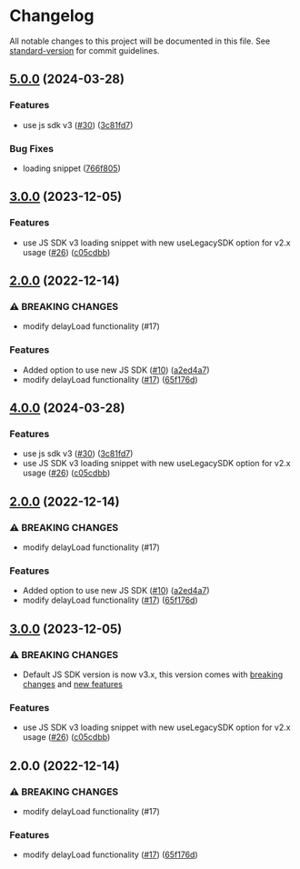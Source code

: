 # Changelog

All notable changes to this project will be documented in this file. See [standard-version](https://github.com/conventional-changelog/standard-version) for commit guidelines.

## [5.0.0](https://github.com/rudderlabs/gatsby-plugin-rudderstack/compare/v4.0.0...v5.0.0) (2024-03-28)


### Features

* use js sdk v3 ([#30](https://github.com/rudderlabs/gatsby-plugin-rudderstack/issues/30)) ([3c81fd7](https://github.com/rudderlabs/gatsby-plugin-rudderstack/commit/3c81fd7eefefdf3afe1f8a28fd5a5eff7b6009c6))


### Bug Fixes

* loading snippet ([766f805](https://github.com/rudderlabs/gatsby-plugin-rudderstack/commit/766f8056cf1cc064207bf6caa2108928999d90b9))

## [3.0.0](https://github.com/rudderlabs/gatsby-plugin-rudderstack/compare/v2.0.0...v3.0.0) (2023-12-05)


### Features

* use JS SDK v3 loading snippet with new useLegacySDK option for v2.x usage ([#26](https://github.com/rudderlabs/gatsby-plugin-rudderstack/issues/26)) ([c05cdbb](https://github.com/rudderlabs/gatsby-plugin-rudderstack/commit/c05cdbb15ef5fb6862d7d9804e980219d7ab6fe3))

## [2.0.0](https://github.com/rudderlabs/gatsby-plugin-rudderstack/compare/a2ed4a794130f7a0dd783f42c1107aa44089a45c...v2.0.0) (2022-12-14)


### ⚠ BREAKING CHANGES

* modify delayLoad functionality (#17)

### Features

* Added option to use new JS SDK ([#10](https://github.com/rudderlabs/gatsby-plugin-rudderstack/issues/10)) ([a2ed4a7](https://github.com/rudderlabs/gatsby-plugin-rudderstack/commit/a2ed4a794130f7a0dd783f42c1107aa44089a45c))
* modify delayLoad functionality ([#17](https://github.com/rudderlabs/gatsby-plugin-rudderstack/issues/17)) ([65f176d](https://github.com/rudderlabs/gatsby-plugin-rudderstack/commit/65f176dd8e7fff4749b7142ba16d63519651fe45))

## [4.0.0](https://github.com/rudderlabs/gatsby-plugin-rudderstack/compare/v3.0.0...v4.0.0) (2024-03-28)


### Features

* use js sdk v3 ([#30](https://github.com/rudderlabs/gatsby-plugin-rudderstack/issues/30)) ([3c81fd7](https://github.com/rudderlabs/gatsby-plugin-rudderstack/commit/3c81fd7eefefdf3afe1f8a28fd5a5eff7b6009c6))
* use JS SDK v3 loading snippet with new useLegacySDK option for v2.x usage ([#26](https://github.com/rudderlabs/gatsby-plugin-rudderstack/issues/26)) ([c05cdbb](https://github.com/rudderlabs/gatsby-plugin-rudderstack/commit/c05cdbb15ef5fb6862d7d9804e980219d7ab6fe3))

## [2.0.0](https://github.com/rudderlabs/gatsby-plugin-rudderstack/compare/a2ed4a794130f7a0dd783f42c1107aa44089a45c...v2.0.0) (2022-12-14)


### ⚠ BREAKING CHANGES

* modify delayLoad functionality (#17)

### Features

* Added option to use new JS SDK ([#10](https://github.com/rudderlabs/gatsby-plugin-rudderstack/issues/10)) ([a2ed4a7](https://github.com/rudderlabs/gatsby-plugin-rudderstack/commit/a2ed4a794130f7a0dd783f42c1107aa44089a45c))
* modify delayLoad functionality ([#17](https://github.com/rudderlabs/gatsby-plugin-rudderstack/issues/17)) ([65f176d](https://github.com/rudderlabs/gatsby-plugin-rudderstack/commit/65f176dd8e7fff4749b7142ba16d63519651fe45))

## [3.0.0](https://github.com/rudderlabs/gatsby-plugin-rudderstack/compare/v2.0.0...v3.0.0) (2023-12-05)


### ⚠ BREAKING CHANGES

* Default JS SDK version is now v3.x, this version comes with [breaking changes](https://www.rudderstack.com/docs/sources/event-streams/sdks/rudderstack-javascript-sdk/v3/#breaking-changes) and [new features](https://www.rudderstack.com/docs/sources/event-streams/sdks/rudderstack-javascript-sdk/v3/#new-features)

### Features

* use JS SDK v3 loading snippet with new useLegacySDK option for v2.x usage ([#26](https://github.com/rudderlabs/gatsby-plugin-rudderstack/issues/26)) ([c05cdbb](https://github.com/rudderlabs/gatsby-plugin-rudderstack/commit/c05cdbb15ef5fb6862d7d9804e980219d7ab6fe3))

## 2.0.0 (2022-12-14)


### ⚠ BREAKING CHANGES

* modify delayLoad functionality (#17)

### Features

* modify delayLoad functionality ([#17](https://github.com/rudderlabs/gatsby-plugin-rudderstack/issues/17)) ([65f176d](https://github.com/rudderlabs/gatsby-plugin-rudderstack/commit/65f176dd8e7fff4749b7142ba16d63519651fe45))
